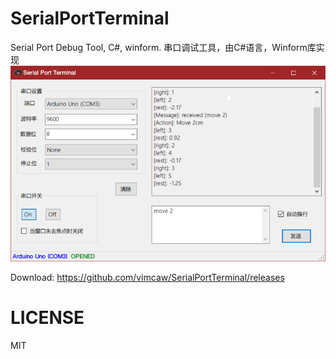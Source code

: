 # SerialPortTerminal
Serial Port Debug Tool, C#, winform. 串口调试工具，由C#语言，Winform库实现
![preview](/image/ui.png)

Download: https://github.com/vimcaw/SerialPortTerminal/releases

# LICENSE
MIT
